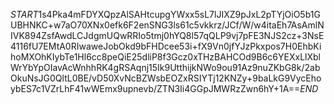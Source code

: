 $START$1s4Pka4mFDYXQpzAlSAHtcupgYWxx5sL7lJIXZ9pJxL2pTYjOiO5b1GUBHNKC+w7aO70XNx0efk6F2enSNG3ls61c5vkkrz/JCf/W/w4itaEh7AsAmlNIVK894ZsfAwdLCJdgmUQwRRIo5tmj0hYQ8l57qQLP9vj7pFE3NJS2cz+3NsE4116fU7EMtA0RIwaweJobOkd9bFHDcee53i+fX9Vn0jfYJzPkxpos7H0EhbKihoMXOhKIybTe1Hl6cc8peQiE25dliP8f3Gcz0xTHzBAHCOd9B6c6YEXxLlXblWrYbYpOIavAcWnhhRK4gRSAqnj15Ik9UtthijkNWo9ou91Az9nuZKbG8k/2abOkuNsJG0QltL0BE/vD50XvNcBZWsbEOZxRSIYTj12KNZy+9baLkG9VycEhoybES7c1VZrLhF41wWEmx9upnevb/ZTN3Ii4GGpJMWRzZwn6hY+1A==$END$